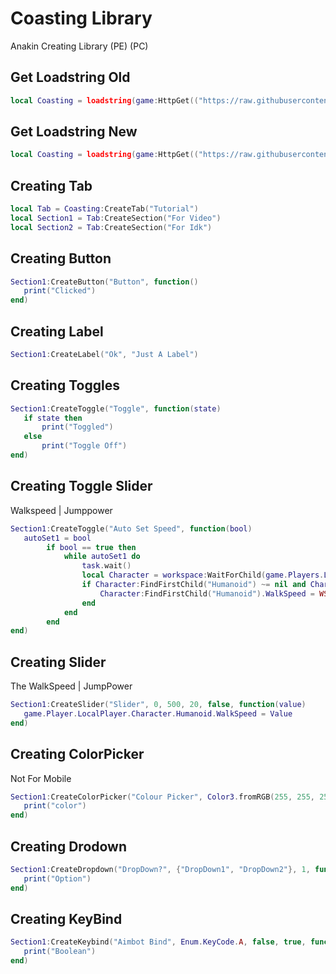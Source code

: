 # Coasting Library
Anakin Creating Library (PE) (PC)

## Get Loadstring Old
```lua
local Coasting = loadstring(game:HttpGet(("https://raw.githubusercontent.com/Giangplay/SB-ok/main/Caosting")))()
```

## Get Loadstring New
```lua
local Coasting = loadstring(game:HttpGet(("https://raw.githubusercontent.com/cheesynob39/Coasting/main/Source.lua")))()
```

## Creating Tab
```lua
local Tab = Coasting:CreateTab("Tutorial")
local Section1 = Tab:CreateSection("For Video")
local Section2 = Tab:CreateSection("For Idk")
```

## Creating Button
```lua
Section1:CreateButton("Button", function()
   print("Clicked")
end)
```

## Creating Label
```lua
Section1:CreateLabel("Ok", "Just A Label")
```

## Creating Toggles
```lua
Section1:CreateToggle("Toggle", function(state)
   if state then
       print("Toggled")
   else
       print("Toggle Off")
end)
```

## Creating Toggle Slider
Walkspeed | Jumppower
```lua
Section1:CreateToggle("Auto Set Speed", function(bool)
   autoSet1 = bool
        if bool == true then
            while autoSet1 do
                task.wait()
                local Character = workspace:WaitForChild(game.Players.LocalPlayer.Name)
                if Character:FindFirstChild("Humanoid") ~= nil and Character.Humanoid.WalkSpeed ~= WS1 then
                    Character:FindFirstChild("Humanoid").WalkSpeed = WS1
                end
            end
        end
end)

```

## Creating Slider
The WalkSpeed | JumpPower
```lua
Section1:CreateSlider("Slider", 0, 500, 20, false, function(value)
   game.Player.LocalPlayer.Character.Humanoid.WalkSpeed = Value
end)
```

## Creating ColorPicker
Not For Mobile
```lua
Section1:CreateColorPicker("Colour Picker", Color3.fromRGB(255, 255, 255), function(color)
   print("color")
end)
```

## Creating Drodown
```lua
Section1:CreateDropdown("DropDown?", {"DropDown1", "DropDown2"}, 1, function(option)
   print("Option")
end)
```

## Creating KeyBind
```lua
Section1:CreateKeybind("Aimbot Bind", Enum.KeyCode.A, false, true, function(boolean)
   print("Boolean")
end)
```
